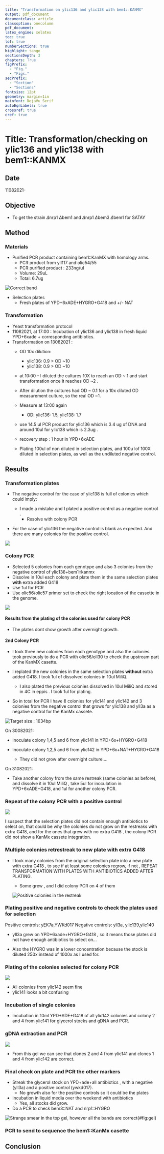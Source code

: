 ```yaml
---
title: "Transformation on ylic136 and ylic138 with bem1::KANMX"
output: pdf_document
documentclass: article
classoption: onecolumn
pdf_document:
latex_engine: xelatex
toc: true
lof: true
numberSections: true
highlight: tango
sectionsDepth: 3
chapters: True
figPrefix:
  - "Fig."
  - "Figs."
secPrefix:
  - "Section"
  - "Sections"
fontsize: 12pt
geometry: margin=1in
mainfont: DejaVu Serif
autoEqnLabels: true
crossref: true
cref: true
---
```


# Title: Transformation/checking on ylic136 and ylic138 with bem1::KANMX 

## Date

11082021-

## Objective

- To get the strain $\Delta$nrp1 $\Delta$bem1 and $\Delta$nrp1 $\Delta$bem3 $\Delta$bem1 for SATAY

## Method

### Materials

- Purified PCR product containing bem1::KanMX with homology arms. 
  - PCR product from yll117 and olic54/55 
  - PCR purified product : 233ng/ul 
  - Volume: 29uL 
  - Total: 6.7ug 

![Correct band](../Images/11082021_PCR_succesful_for_dbem1_cassette.png)

- Selection plates 
  - Fresh plates of YPD+6xADE+HYGRO+G418 and +/- NAT 

### Transformation 

- Yeast transformation protocol 
- 11082021, at 17:00 : Incubation of ylic136 and ylic138 in fresh liquid YPD+6xade + corresponding antibiotics. 
- Transformation on 13082021 :
  - OD 10x dilution: 
    - ylic136: 0.9 > OD ~10 
    - ylic138: 0.9 > OD ~10 

  - at 10:00 - I diluted the cultures 10X to reach an OD ~ 1 and start transformation once it reaches OD ~2 . 
  - After dilution the cultures had OD ~ 0.1 for a 10x diluted OD measurement culture, so the real OD ~1. 
  - Measure at 13:00 again  
    - OD: ylic136: 1.5, ylic138: 1.7
  - use 14.5 ul PCR product for ylic136 which is 3.4 ug of DNA and around 10ul for ylic138 which is 2.3ug . 
  - recovery step : 1 hour in YPD+6xADE
  - Plating 100ul of non diluted in selection plates, and 100u lof 100X diluted in selection plates, as well as the undiluted negative control. 



## Results

### Transformation plates 

- The negative control for the case of ylic138 is full of colonies which could imply:
  - I made a mistake and I plated a positive control  as a negative control . 
    - Resolve with colony PCR
    
- For the case of ylic136 the negative control is blank as expected. And there are many colonies for the positive control. 

![](../Images/15082021-all-selection-plates-min.png)


### Colony PCR

- Selected 5 colonies from each genotype and also 3 colonies from the negative control of ylic138+bem1::kanmx
- Dissolve in 10ul each colony and plate them in the same selection plates **with** extra added G418
- Use 1ul for PCR
- Use olic56/olic57 primer set to check the right location of the cassette in the genome. 

![](../Images/26082021-colony-pcr-ylic141-ylic42.png)

#### Results from the plating of the colonies used for colony PCR

- The plates dont show growth after overnight growth. 

#### 2nd Colony PCR

- I took three new colonies from each genotype and also the colonies took previously to do a PCR with olic56/oll30 to check the upstream part of the KanMX casette. 
- I replated the new colonies in the same selection plates **without** extra added G418. I took 1ul of dissolved colonies in 10ul MiliQ.  
  - I also plated the previous colonies dissolved in 10ul MiliQ and stored in 4C in eppis . I took 1ul for plating. 
  
- So in total for PCR I have 8 colonies for ylic141 and ylic142 and 3 colonies from the negative control that grows for ylic138 and yll3a as a negative control for the KanMx cassete. 


![Target size : 1634bp](../Images/27082021-colony-pcr-upstream-kanmx-weird.png)

On 30082021:

- Inoculate colony 1,4,5 and 6 from ylic141 in YPD+6x+HYGRO+G418
- Inoculate colony 1,2,5 and 6 from ylic142 in YPD+6x+NAT+HYGRO+G418

  - They did not grow after overnight culture....

On 31082021:

- Take another colony from the same restreak (same colonies as before), and dissolve it in 10ul MiliQ , take 5ul for inoculation in YPD+6xADE+G418, and 1ul for another colony PCR. 


### Repeat of the colony PCR with a positive control 

![](../Images/31082021-colony-pcr-inside-kanmx-FAILED.png)

I suspect that the selection plates did not contain enough antibiotics to select on, that could be why the colonies do not grow on the restreaks with extra G418, and for the ones that grew with no extra G418 , the colony PCR did not show a KanMx cassete integration. 

### Multiple colonies retrestreak to new plate with extra G418

- I took many colonies from the original selection plate into a new plate with extra G418 , to see if at least some colonies regrow, if not , REPEAT TRANSFORMATION WITH PLATES WITH ANTIBIOTICS ADDED AFTER PLATING.  

  - Some grew , and I did colony PCR on 4 of them

  ![Positive colonies in the restreak](../Images/03092021-colony-pcr-inside-kanmx-restreak.png)

### Plating positive and negative controls to check the plates used for selection

Positive controls: yEK7a,YWKd017
Negative controls: yll3a, ylic139,ylic140

- yll3a grew on YPD+6xade+HYGRO+G418 , so it means those plates did not have enough antibiotics to select on... 

- Also the HYGRO was in a lower concentration because the stock is diluted 250x instead of 1000x as I used for. 

### Plating of the colonies selected for colony PCR

![](../Images/03092021-ylic141-ylic142-on-plate.jpg)

- All colonies from ylic142 seem fine 
- ylic141 looks a bit confusing

### Incubation of single colonies 

- Incubation in 10ml YPD+ADE+G418 of all ylic142 colonies and colony 2 and 4 from ylic141 for glycerol stocks and gDNA and PCR.

### gDNA extraction and PCR

![](../Images/14092021-PCR-with-gDNA-SUCCESFUL.png)

- From this gel we can see that clones 2 and 4 from ylic141 and clones 1 and 4 from ylic142 are correct.

### Final check on plate and PCR the other markers

- Streak the glycerol stock on YPD+ade+all antibiotics , with a negative (yll3a) and a positive control (ywkd017).
  - No growth also for the positive controls so it could be the plates 
- Incubation in liquid media over the weekend with antibiotics
  - Yes, all stocks did grow.
- Do a PCR to check bem3::NAT and nrp1::HYGRO

![Strange smear in the top gel, however all the bands are correct](../Images/15092021-check-of-nrp1-hygro-bem3-nat.png){#fig:gel}

### PCR to send to sequence the bem1::KanMx casette

## Conclusion




